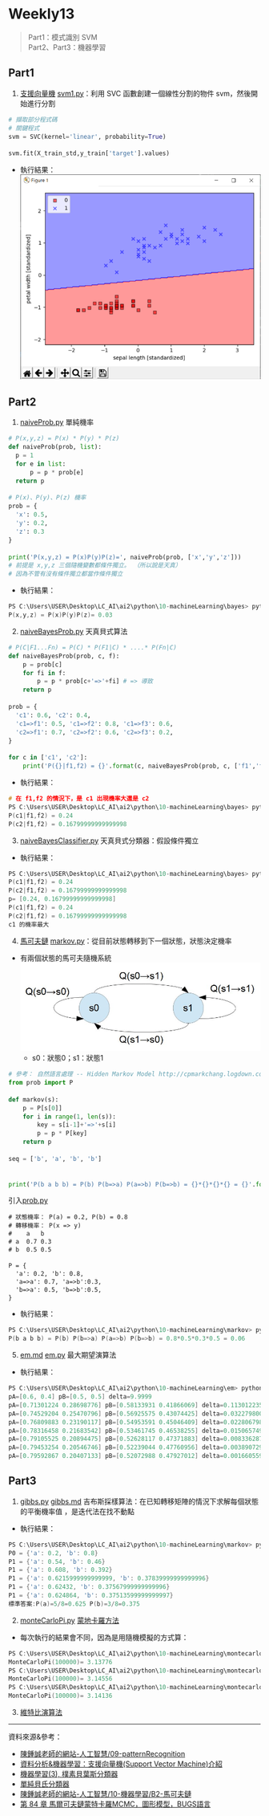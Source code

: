 # Weekly13
> Part1：模式識別 SVM \
> Part2、Part3：機器學習
## Part1
1. [支援向量機](https://medium.com/jameslearningnote/%E8%B3%87%E6%96%99%E5%88%86%E6%9E%90-%E6%A9%9F%E5%99%A8%E5%AD%B8%E7%BF%92-%E7%AC%AC3-4%E8%AC%9B-%E6%94%AF%E6%8F%B4%E5%90%91%E9%87%8F%E6%A9%9F-support-vector-machine-%E4%BB%8B%E7%B4%B9-9c6c6925856b) [svm1.py](https://gitlab.com/ccckmit/ai2/-/blob/master/python/09-patternRecognition/svm/svm1.py)：利用 SVC 函數創建一個線性分割的物件 svm，然後開始進行分割

```py
# 擷取部分程式碼
# 關鍵程式
svm = SVC(kernel='linear', probability=True)

svm.fit(X_train_std,y_train['target'].values)
```
* 執行結果：
![](Images/W13/svm.PNG)

## Part2
1. [naiveProb.py](https://gitlab.com/ccckmit/ai2/-/blob/master/python/10-machineLearning/bayes/naiveProb.py) 單純機率
```py
# P(x,y,z) = P(x) * P(y) * P(z)
def naiveProb(prob, list):
  p = 1
  for e in list:
      p = p * prob[e]
  return p

# P(x)、P(y)、P(z) 機率
prob = {
  'x': 0.5,
  'y': 0.2,
  'z': 0.3
}

print('P(x,y,z) = P(x)P(y)P(z)=', naiveProb(prob, ['x','y','z']))
# 前提是 x,y,z 三個隨機變數都條件獨立。 （所以說是天真）
# 因為不管有沒有條件獨立都當作條件獨立
```
* 執行結果：
```c
PS C:\Users\USER\Desktop\LC_AI\ai2\python\10-machineLearning\bayes> python .\naiveProb.py
P(x,y,z) = P(x)P(y)P(z)= 0.03
```
2. [naiveBayesProb.py](https://gitlab.com/ccckmit/ai2/-/blob/master/python/10-machineLearning/bayes/naiveBayesProb.py) 天真貝式算法
```py
# P(C|F1...Fn) = P(C) * P(F1|C) * ....* P(Fn|C)
def naiveBayesProb(prob, c, f):
    p = prob[c]
    for fi in f:
        p = p * prob[c+'=>'+fi] # => 導致
    return p

prob = {
  'c1': 0.6, 'c2': 0.4,
  'c1=>f1': 0.5, 'c1=>f2': 0.8, 'c1=>f3': 0.6,
  'c2=>f1': 0.7, 'c2=>f2': 0.6, 'c2=>f3': 0.2,
}

for c in ['c1', 'c2']:
    print('P({}|f1,f2) = {}'.format(c, naiveBayesProb(prob, c, ['f1','f2'])))
```
* 執行結果：
```c
# 在 f1,f2 的情況下，是 c1 出現機率大還是 c2
PS C:\Users\USER\Desktop\LC_AI\ai2\python\10-machineLearning\bayes> python .\naiveBayesProb.py
P(c1|f1,f2) = 0.24  
P(c2|f1,f2) = 0.16799999999999998
```
3. [naiveBayesClassifier.py](https://gitlab.com/ccckmit/ai2/-/blob/master/python/10-machineLearning/bayes/naiveBayesClassifier.py) 天真貝式分類器：假設條件獨立

* 執行結果：
```c
PS C:\Users\USER\Desktop\LC_AI\ai2\python\10-machineLearning\bayes> python .\naiveBayesClassifier.py
P(c1|f1,f2) = 0.24
P(c2|f1,f2) = 0.16799999999999998
p= [0.24, 0.16799999999999998]
P(c1|f1,f2) = 0.24
P(c2|f1,f2) = 0.16799999999999998
c1 的機率最大
```
4. [馬可夫鏈](https://misavo.com/blog/%E9%99%B3%E9%8D%BE%E8%AA%A0/%E6%9B%B8%E7%B1%8D/%E4%BA%BA%E5%B7%A5%E6%99%BA%E6%85%A7/10-%E6%A9%9F%E5%99%A8%E5%AD%B8%E7%BF%92/B2-%E9%A6%AC%E5%8F%AF%E5%A4%AB%E9%8F%88?fbclid=IwAR1Ih6jSfmFwiVYFnjoIodPFOz3QT0U5pE1EGlsOo-HYxxNFEZQva1POAGE) [markov.py](https://gitlab.com/ccckmit/ai2/-/blob/master/python/10-machineLearning/markov/markov.py)：從目前狀態轉移到下一個狀態，狀態決定機率
* 有兩個狀態的馬可夫隨機系統
![](Images/W13/markov2state.jpg)
    * s0：狀態0；s1：狀態1
```py
# 參考： 自然語言處理 -- Hidden Markov Model http://cpmarkchang.logdown.com/posts/192352
from prob import P

def markov(s):
    p = P[s[0]]
    for i in range(1, len(s)):
        key = s[i-1]+'=>'+s[i]
        p = p * P[key]
    return p

seq = ['b', 'a', 'b', 'b']


print('P(b a b b) = P(b) P(b=>a) P(a=>b) P(b=>b) = {}*{}*{}*{} = {}'.format(P['b'], P['b=>a'], P['a=>b'], P['b=>b'], markov(seq)))
```
引入[prob.py](https://gitlab.com/ccckmit/ai2/-/blob/master/python/10-machineLearning/markov/prob.py)
```
# 狀態機率： P(a) = 0.2, P(b) = 0.8
# 轉移機率： P(x => y)
#    a   b
# a  0.7 0.3
# b  0.5 0.5

P = {
  'a': 0.2, 'b': 0.8,
  'a=>a': 0.7, 'a=>b':0.3,
  'b=>a': 0.5, 'b=>b':0.5,
}
```
* 執行結果：
```c
PS C:\Users\USER\Desktop\LC_AI\ai2\python\10-machineLearning\markov> python.exe .\markov.py
P(b a b b) = P(b) P(b=>a) P(a=>b) P(b=>b) = 0.8*0.5*0.3*0.5 = 0.06
```
5. [em.md](https://gitlab.com/ccckmit/ai2/-/blob/master/python/10-machineLearning/em/em.md) 
[em.py](https://gitlab.com/ccckmit/ai2/-/blob/master/python/10-machineLearning/em/em.py) 最大期望演算法
* 執行結果：
```c
PS C:\Users\USER\Desktop\LC_AI\ai2\python\10-machineLearning\em> python .\em.py
pA=[0.6, 0.4] pB=[0.5, 0.5] delta=9.9999
pA=[0.71301224 0.28698776] pB=[0.58133931 0.41866069] delta=0.11301223540051619
pA=[0.74529204 0.25470796] pB=[0.56925575 0.43074425] delta=0.0322798006814784
pA=[0.76809883 0.23190117] pB=[0.54953591 0.45046409] delta=0.022806798285326613
pA=[0.78316458 0.21683542] pB=[0.53461745 0.46538255] delta=0.015065749932652417
pA=[0.79105525 0.20894475] pB=[0.52628117 0.47371883] delta=0.008336287117588381
pA=[0.79453254 0.20546746] pB=[0.52239044 0.47760956] delta=0.003890729512057156
pA=[0.79592867 0.20407133] pB=[0.52072988 0.47927012] delta=0.001660559431849007
```
## Part3
1. [gibbs.py](https://gitlab.com/ccckmit/ai2/-/blob/master/python/10-machineLearning/markov/gibbs.py) [gibbs.md](https://gitlab.com/ccckmit/ai2/-/blob/master/python/10-machineLearning/markov/gibbs.md) 吉布斯採樣算法：在已知轉移矩陣的情況下求解每個狀態的平衡機率值 ，是迭代法在找不動點
* 執行結果：
```c
PS C:\Users\USER\Desktop\LC_AI\ai2\python\10-machineLearning\markov> python .\gibbs.py 
P0 = {'a': 0.2, 'b': 0.8}
P1 = {'a': 0.54, 'b': 0.46}
P1 = {'a': 0.608, 'b': 0.392}
P1 = {'a': 0.6215999999999999, 'b': 0.37839999999999996}
P1 = {'a': 0.62432, 'b': 0.37567999999999996}
P1 = {'a': 0.624864, 'b': 0.37513599999999997}
標準答案:P(a)=5/8=0.625 P(b)=3/8=0.375
```
2. [monteCarloPi.py](https://gitlab.com/ccckmit/ai2/-/blob/master/python/10-machineLearning/montecarlo/monteCarloPi.py) [蒙地卡羅方法](https://zh.wikipedia.org/wiki/%E8%92%99%E5%9C%B0%E5%8D%A1%E7%BE%85%E6%96%B9%E6%B3%95?fbclid=IwAR2fJ5_rdPjZscG9iI16lUt6Meo8jVx1UXkyf9LjhPNTbsOlVuZJ2jLvoFo)
* 每次執行的結果會不同，因為是用隨機模擬的方式算：
```c
PS C:\Users\USER\Desktop\LC_AI\ai2\python\10-machineLearning\montecarlo> python.exe .\monteCarloPi.py
MonteCarloPi(100000)= 3.13776
PS C:\Users\USER\Desktop\LC_AI\ai2\python\10-machineLearning\montecarlo> python.exe .\monteCarloPi.py
MonteCarloPi(100000)= 3.14556
PS C:\Users\USER\Desktop\LC_AI\ai2\python\10-machineLearning\montecarlo> python.exe .\monteCarloPi.py
MonteCarloPi(100000)= 3.14136
```
3. [維特比演算法](https://zh.wikipedia.org/wiki/%E7%BB%B4%E7%89%B9%E6%AF%94%E7%AE%97%E6%B3%95?fbclid=IwAR04djWGWzFSv4D_0MTE8YUMkQdU3i04vi45SCaVk9TdarkvYvfnqRCPMc4)
---
資料來源&參考：
- [陳鍾誠老師的網站-人工智慧/09-patternRecognition](https://gitlab.com/ccckmit/ai2/-/tree/master/python/09-patternRecognition)
- [資料分析&機器學習：支援向量機(Support Vector Machine)介紹](https://medium.com/jameslearningnote/%E8%B3%87%E6%96%99%E5%88%86%E6%9E%90-%E6%A9%9F%E5%99%A8%E5%AD%B8%E7%BF%92-%E7%AC%AC3-4%E8%AC%9B-%E6%94%AF%E6%8F%B4%E5%90%91%E9%87%8F%E6%A9%9F-support-vector-machine-%E4%BB%8B%E7%B4%B9-9c6c6925856b)
- [機器學習(3), 樸素貝葉斯分類器](https://mropengate.blogspot.com/2015/06/ai-ch14-3-naive-bayes-classifier.html?fbclid=IwAR18-1u-kShUqwxqiLYhYE-VJZZtDLmggtOZtxff9lGJ9Qtjdht-0LlNXp0)
- [單純貝氏分類器](https://zh.wikipedia.org/wiki/%E6%9C%B4%E7%B4%A0%E8%B4%9D%E5%8F%B6%E6%96%AF%E5%88%86%E7%B1%BB%E5%99%A8?fbclid=IwAR1jJZm21D1jIRqrGjadpREAE6eV2U5q5GoYKRnSVsqYNGFNcKmggMmLQfU)
- [陳鍾誠老師的網站-人工智慧/10-機器學習/B2-馬可夫鏈](https://misavo.com/blog/%E9%99%B3%E9%8D%BE%E8%AA%A0/%E6%9B%B8%E7%B1%8D/%E4%BA%BA%E5%B7%A5%E6%99%BA%E6%85%A7/10-%E6%A9%9F%E5%99%A8%E5%AD%B8%E7%BF%92/B2-%E9%A6%AC%E5%8F%AF%E5%A4%AB%E9%8F%88?fbclid=IwAR1Ih6jSfmFwiVYFnjoIodPFOz3QT0U5pE1EGlsOo-HYxxNFEZQva1POAGE)
- [第 84 章 馬爾可夫鏈蒙特卡羅MCMC，圖形模型，BUGS語言](https://wangcc.me/LSHTMlearningnote/MCMC-methods.html?fbclid=IwAR2-uKkmA361U2WlrJdWlBAnZ7VYnIkXHuhCSz6HhKqT4XxnRq1F1s7UJY8)
